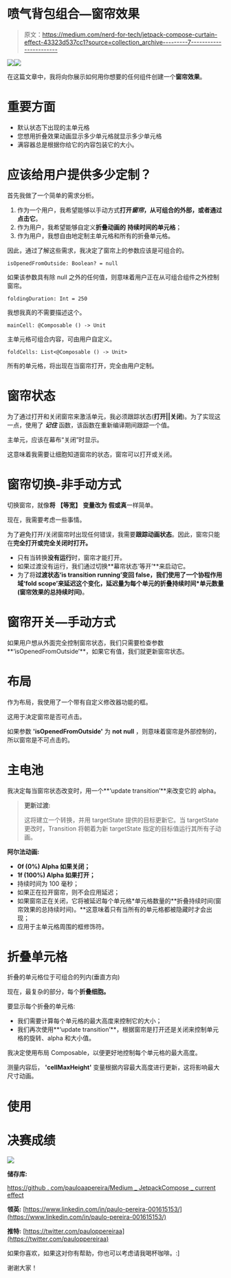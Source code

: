 # 喷气背包组合—窗帘效果

> 原文：<https://medium.com/nerd-for-tech/jetpack-compose-curtain-effect-43323d537cc1?source=collection_archive---------7----------------------->

![](img/2c85c641c34e7001ad36aea8024338bc.png)![](img/c3d117c27a7452b9e89dd18f963efd81.png)

在这篇文章中，我将向你展示如何用你想要的任何组件创建一个**窗帘效果**。

# **重要方面**

*   默认状态下出现的主单元格
*   您想用折叠效果动画显示多少单元格就显示多少单元格
*   满容器总是根据你给它的内容包装它的大小。

# **应该给用户提供多少定制？**

首先我做了一个简单的需求分析。

1.  作为一个用户，我希望能够以手动方式**打开*窗帘*，从可组合的外部，或者通过点击它**。
2.  作为用户，我希望能够自定义**折叠动画的** **持续时间的单元格**；
3.  作为用户，我想自由地定制主单元格和所有的折叠单元格。

因此，通过了解这些需求，我决定了窗帘上的参数应该是可组合的。

```
isOpenedFromOutside: Boolean? = null
```

如果该参数具有除 null 之外的任何值，则意味着用户正在从可组合组件之外控制窗帘。

```
foldingDuration: Int = 250
```

我想我真的不需要描述这个。

```
mainCell: @Composable () -> Unit
```

主单元格可组合内容，可由用户自定义。

```
foldCells: List<@Composable () -> Unit>
```

所有的单元格，将出现在当窗帘打开，完全由用户定制。

# 窗帘状态

为了通过打开和关闭窗帘来激活单元，我必须跟踪状态(**打开||关闭**)。为了实现这一点，使用了 ***记住*** 函数，该函数在重新编译期间跟踪一个值。

主单元，应该在幕布“关闭”时显示。

这意味着我需要让细胞知道窗帘的状态，窗帘可以打开或关闭。

# 窗帘切换-非手动方式

切换窗帘，就像**将** **【等宽】** **变量改为** **假或真**一样简单。

现在，我需要考虑一些事情。

为了避免打开/关闭窗帘时出现任何错误，我需要**跟踪动画状态**。因此，窗帘只能在**完全打开或完全关闭时打开。**

*   只有当转换**没有运行**时，窗帘才能打开。
*   如果过渡没有运行，我们通过切换**幕帘状态‘等开’**来启动它。
*   为了将**过渡状态‘is transition running’**变回 false，我们使用了一个**协程作用域‘fold scope’**来延迟这个变化，延迟量为**每个单元的折叠持续时间*单元数量(窗帘效果的总持续时间)**。

# 窗帘开关—手动方式

如果用户想从外面完全控制窗帘状态，我们只需要检查参数**‘isOpenedFromOutside’**，如果它有值，我们就更新窗帘状态。

# 布局

作为布局，我使用了一个带有自定义修改器功能的框。

这用于决定窗帘是否可点击。

如果参数 **'isOpenedFromOutside'** 为 **not null** ，则意味着窗帘是外部控制的，所以窗帘是不可点击的。

# 主电池

我决定每当窗帘状态改变时，用一个**‘update transition’**来改变它的 alpha。

> **更新过渡:**
> 
> 这将建立一个转换，并用 targetState 提供的目标更新它。当 targetState 更改时，Transition 将朝着为新 targetState 指定的目标值运行其所有子动画。

**阿尔法动画:**

*   **0f (0%) Alpha 如果关闭；**
*   **1f (100%) Alpha 如果打开；**
*   持续时间为 100 毫秒；
*   如果正在拉开窗帘，则不会应用延迟；
*   如果窗帘正在关闭，它将被延迟每个单元格*单元格数量的**折叠持续时间(窗帘效果的总持续时间)。**这意味着只有当所有的单元格都被隐藏时才会出现；
*   应用于主单元格周围的框修饰符。

# 折叠单元格

折叠的单元格位于可组合的列内(垂直方向)

现在，最复杂的部分，每个**折叠细胞。**

要显示每个折叠的单元格:

*   我们需要计算每个单元格的最大高度来控制它的大小；
*   我们再次使用**‘update transition’**，根据窗帘是打开还是关闭来控制单元格的旋转、alpha 和大小值。

我决定使用布局 Composable，以便更好地控制每个单元格的最大高度。

测量内容后， **'cellMaxHeight'** 变量根据内容最大高度进行更新，这将影响最大尺寸动画。

# 使用

# 决赛成绩

![](img/c3d117c27a7452b9e89dd18f963efd81.png)

**储存库:**

[https://github . com/pauloaapereira/Medium _ JetpackCompose _ current effect](https://github.com/pauloaapereira/Medium_JetpackCompose_CurtainEffect)

**领英:**
[https://www.linkedin.com/in/paulo-pereira-001615153/](https://www.linkedin.com/in/paulo-pereira-001615153/)

**推特:**
[https://twitter.com/pauloppereiraa](https://twitter.com/pauloppereiraa)

如果你喜欢，如果这对你有帮助，你也可以考虑请我喝杯咖啡。:]

谢谢大家！
